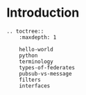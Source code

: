 Introduction
============

```eval_rst
.. toctree::
    :maxdepth: 1

    hello-world
    python
    terminology
    types-of-federates
    pubsub-vs-message
    filters
    interfaces
```


